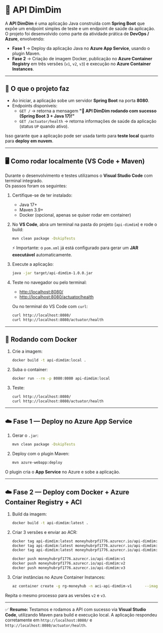 # 🚀 API DimDim

A **API DimDim** é uma aplicação Java construída com **Spring Boot** que expõe um endpoint simples de teste e um endpoint de saúde da aplicação.  
O projeto foi desenvolvido como parte da atividade prática de **DevOps / Azure**, envolvendo:

- **Fase 1** → Deploy da aplicação Java no **Azure App Service**, usando o plugin Maven.  
- **Fase 2** → Criação de imagem Docker, publicação no **Azure Container Registry** em três versões (`v1`, `v2`, `v3`) e execução no **Azure Container Instances**.

---

## 📌 O que o projeto faz

- Ao iniciar, a aplicação sobe um servidor **Spring Boot** na porta **8080**.  
- Endpoints disponíveis:  
  - `GET /` → retorna a mensagem **"🚀 API DimDim rodando com sucesso (Spring Boot 3 + Java 17)!"**  
  - `GET /actuator/health` → retorna informações de saúde da aplicação (status `UP` quando ativo).

Isso garante que a aplicação pode ser usada tanto para **teste local** quanto para **deploy em nuvem**.

---

## 🖥️ Como rodar localmente (VS Code + Maven)

Durante o desenvolvimento e testes utilizamos o **Visual Studio Code** com terminal integrado.  
Os passos foram os seguintes:

1. Certifique-se de ter instalado:
   - Java 17+
   - Maven 3.9+
   - Docker (opcional, apenas se quiser rodar em container)

2. No **VS Code**, abra um terminal na pasta do projeto (`api-dimdim`) e rode o build:
   ```bash
   mvn clean package -DskipTests
   ```

   ⚡ Importante: o `pom.xml` já está configurado para gerar um **JAR executável** automaticamente.

3. Execute a aplicação:
   ```bash
   java -jar target/api-dimdim-1.0.0.jar
   ```

4. Teste no navegador ou pelo terminal:
   - [http://localhost:8080/](http://localhost:8080/)
   - [http://localhost:8080/actuator/health](http://localhost:8080/actuator/health)

   Ou no terminal do VS Code com `curl`:
   ```bash
   curl http://localhost:8080/
   curl http://localhost:8080/actuator/health
   ```

---

## 🐳 Rodando com Docker

1. Crie a imagem:
   ```bash
   docker build -t api-dimdim:local .
   ```

2. Suba o container:
   ```bash
   docker run --rm -p 8080:8080 api-dimdim:local
   ```

3. Teste:
   ```bash
   curl http://localhost:8080/
   curl http://localhost:8080/actuator/health
   ```

---

## ☁️ Fase 1 — Deploy no Azure App Service

1. Gerar o `.jar`:
   ```bash
   mvn clean package -DskipTests
   ```

2. Deploy com o plugin Maven:
   ```bash
   mvn azure-webapp:deploy
   ```

O plugin cria o **App Service** no Azure e sobe a aplicação.

---

## ☁️ Fase 2 — Deploy com Docker + Azure Container Registry + ACI

1. Build da imagem:
   ```bash
   docker build -t api-dimdim:latest .
   ```

2. Criar 3 versões e enviar ao ACR:
   ```bash
   docker tag api-dimdim:latest moneyhubrpf1776.azurecr.io/api-dimdim:v1
   docker tag api-dimdim:latest moneyhubrpf1776.azurecr.io/api-dimdim:v2
   docker tag api-dimdim:latest moneyhubrpf1776.azurecr.io/api-dimdim:v3

   docker push moneyhubrpf1776.azurecr.io/api-dimdim:v1
   docker push moneyhubrpf1776.azurecr.io/api-dimdim:v2
   docker push moneyhubrpf1776.azurecr.io/api-dimdim:v3
   ```

3. Criar instâncias no Azure Container Instances:
   ```bash
   az container create -g rg-moneyhub -n aci-api-dimdim-v1      --image moneyhubrpf1776.azurecr.io/api-dimdim:v1      --registry-login-server moneyhubrpf1776.azurecr.io      --registry-username <USERNAME> --registry-password <PASSWORD>      --cpu 1 --memory 1 --ports 8080 --ip-address Public
   ```

Repita o mesmo processo para as versões `v2` e `v3`.

---

✅ **Resumo:** Testamos e rodamos a API com sucesso via **Visual Studio Code**, utilizando Maven para build e execução local. A aplicação respondeu corretamente em `http://localhost:8080/` e `http://localhost:8080/actuator/health`.
